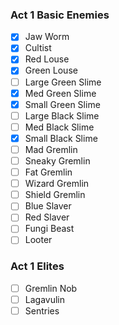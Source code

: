 ### Act 1 Basic Enemies
- [x] Jaw Worm
- [x] Cultist
- [x] Red Louse
- [x] Green Louse
- [ ] Large Green Slime
- [x] Med Green Slime
- [x] Small Green Slime
- [ ] Large Black Slime
- [ ] Med Black Slime
- [x] Small Black Slime
- [ ] Mad Gremlin
- [ ] Sneaky Gremlin
- [ ] Fat Gremlin
- [ ] Wizard Gremlin
- [ ] Shield Gremlin
- [ ] Blue Slaver
- [ ] Red Slaver
- [ ] Fungi Beast
- [ ] Looter

### Act 1 Elites
- [ ] Gremlin Nob
- [ ] Lagavulin
- [ ] Sentries